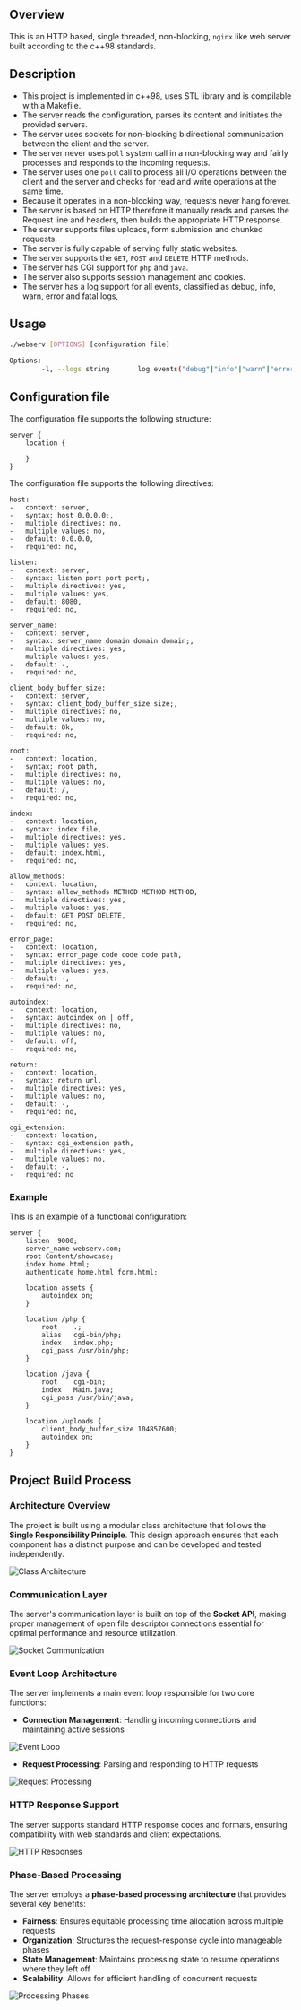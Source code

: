 ## Overview

This is an HTTP based, single threaded, non-blocking, `nginx` like web server built according to the c++98 standards.

## Description

-   This project is implemented in c++98, uses STL library and is compilable with a Makefile.
-   The server reads the configuration, parses its content and initiates the provided servers.
-   The server uses sockets for non-blocking bidirectional communication between the client and the server.
-   The server never uses `poll` system call in a non-blocking way and fairly processes and responds to the incoming requests.
-   The server uses one `poll` call to process all I/O operations between the client and the server and checks for read and write operations at the same time.
-   Because it operates in a non-blocking way, requests never hang forever.
-   The server is based on HTTP therefore it manually reads and parses the Request line and headers, then builds the appropriate HTTP response.
-   The server supports files uploads, form submission and chunked requests.
-   The server is fully capable of serving fully static websites.
-   The server supports the `GET`, `POST` and `DELETE` HTTP methods.
-   The server has CGI support for `php` and `java`.
-   The server also supports session management and cookies.
-	The server has a log support for all events, classified as debug, info, warn, error and fatal logs,

## Usage

```bash
./webserv [OPTIONS] [configuration file]

Options:
        -l, --logs string       log events("debug"|"info"|"warn"|"error"|"fatal"|"all")
```

## Configuration file

The configuration file supports the following structure:

```
server {
	location {

	}
}
```

The configuration file supports the following directives:

```
host:
-	context: server,
-	syntax: host 0.0.0.0;,
-	multiple directives: no,
-	multiple values: no,
-	default: 0.0.0.0,
-	required: no,

listen:
-	context: server,
-	syntax: listen port port port;,
-	multiple directives: yes,
-	multiple values: yes,
-	default: 8080,
-	required: no,

server_name:
-	context: server,
-	syntax: server_name domain domain domain;,
-	multiple directives: yes,
-	multiple values: yes,
-	default: -,
-	required: no,

client_body_buffer_size:
-	context: server,
-	syntax: client_body_buffer_size size;,
-	multiple directives: no,
-	multiple values: no,
-	default: 8k,
-	required: no,

root:
-	context: location,
-	syntax: root path,
-	multiple directives: no,
-	multiple values: no,
-	default: /,
-	required: no,

index:
-	context: location,
-	syntax: index file,
-	multiple directives: yes,
-	multiple values: yes,
-	default: index.html,
-	required: no,

allow_methods:
-	context: location,
-	syntax: allow_methods METHOD METHOD METHOD,
-	multiple directives: yes,
-	multiple values: yes,
-	default: GET POST DELETE,
-	required: no,

error_page:
-	context: location,
-	syntax: error_page code code code path,
-	multiple directives: yes,
-	multiple values: yes,
-	default: -,
-	required: no,

autoindex:
-	context: location,
-	syntax: autoindex on | off,
-	multiple directives: no,
-	multiple values: no,
-	default: off,
-	required: no,

return:
-	context: location,
-	syntax: return url,
-	multiple directives: yes,
-	multiple values: no,
-	default: -,
-	required: no,

cgi_extension:
-	context: location,
-	syntax: cgi_extension path,
-	multiple directives: yes,
-	multiple values: no,
-	default: -,
-	required: no
```

### Example

This is an example of a functional configuration:

```
server {
	listen	9000;
	server_name webserv.com;
	root Content/showcase;
	index home.html;
	authenticate home.html form.html;

	location assets {
		autoindex on;
	}

	location /php {
		root	.;
		alias	cgi-bin/php;
		index	index.php;
		cgi_pass /usr/bin/php;
	}

	location /java {
		root	cgi-bin;
		index	Main.java;
		cgi_pass /usr/bin/java;
	}

	location /uploads {
		client_body_buffer_size 104857600;
		autoindex on;
	}
}
```

## Project Build Process

### Architecture Overview

The project is built using a modular class architecture that follows the **Single Responsibility Principle**. This design approach ensures that each component has a distinct purpose and can be developed and tested independently.

![Class Architecture](img/Classhierarchy.jpeg)

### Communication Layer

The server's communication layer is built on top of the **Socket API**, making proper management of open file descriptor connections essential for optimal performance and resource utilization.

![Socket Communication](img/PollFds.jpeg)

### Event Loop Architecture

The server implements a main event loop responsible for two core functions:

-   **Connection Management**: Handling incoming connections and maintaining active sessions

![Event Loop](img/EventLoop.jpeg)

-   **Request Processing**: Parsing and responding to HTTP requests

![Request Processing](img/RequestFlow.jpeg)

### HTTP Response Support

The server supports standard HTTP response codes and formats, ensuring compatibility with web standards and client expectations.

![HTTP Responses](img/ResponseProcessingFlow.jpeg)

### Phase-Based Processing

The server employs a **phase-based processing architecture** that provides several key benefits:

-   **Fairness**: Ensures equitable processing time allocation across multiple requests
-   **Organization**: Structures the request-response cycle into manageable phases
-   **State Management**: Maintains processing state to resume operations where they left off
-   **Scalability**: Allows for efficient handling of concurrent requests

![Processing Phases](img/DataProcessingFlow.jpeg)
